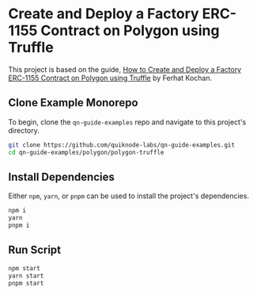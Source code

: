 # Create and Deploy a Factory ERC-1155 Contract on Polygon using Truffle

This project is based on the guide, [How to Create and Deploy a Factory ERC-1155 Contract on Polygon using Truffle](https://www.quicknode.com/guides/smart-contract-development/how-to-create-and-deploy-a-factory-erc-1155-contract-on-polygon-using-truffle) by Ferhat Kochan.

## Clone Example Monorepo

To begin, clone the `qn-guide-examples` repo and navigate to this project's directory.

```bash
git clone https://github.com/quiknode-labs/qn-guide-examples.git
cd qn-guide-examples/polygon/polygon-truffle
```

## Install Dependencies

Either `npm`, `yarn`, or `pnpm` can be used to install the project's dependencies.

```bash
npm i
yarn
pnpm i
```

## Run Script

```bash
npm start
yarn start
pnpm start
```